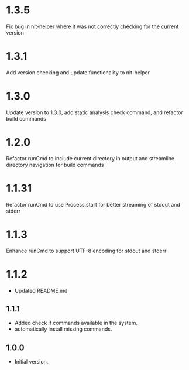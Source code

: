 # 1.3.5
Fix bug in nit-helper where it was not correctly checking for the current version

# 1.3.1
Add version checking and update functionality to nit-helper

# 1.3.0
Update version to 1.3.0, add static analysis check command, and refactor build commands

# 1.2.0
Refactor runCmd to include current directory in output and streamline directory navigation for build commands

# 1.1.31
Refactor runCmd to use Process.start for better streaming of stdout and stderr

# 1.1.3
Enhance runCmd to support UTF-8 encoding for stdout and stderr

# 1.1.2
- Updated README.md

## 1.1.1
- Added check if commands available in the system.
- automatically install missing commands.

## 1.0.0

- Initial version.
